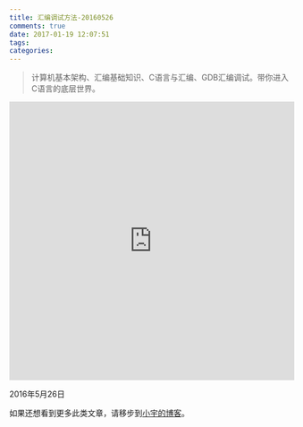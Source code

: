 ```yaml
---
title: 汇编调试方法-20160526
comments: true
date: 2017-01-19 12:07:51
tags:
categories:
---
```


> 计算机基本架构、汇编基础知识、C语言与汇编、GDB汇编调试。带你进入C语言的底层世界。


<center><iframe height=498 width=510 src='http://player.youku.com/embed/XMjQxMTk0NjMyOA==' frameborder=0 'allowfullscreen'></iframe></center>

2016年5月26日

如果还想看到更多此类文章，请移步到[小宇的博客](http://shenyu.wiki)。
